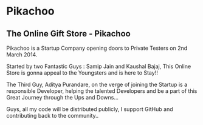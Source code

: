 <h1>Pikachoo</h1>

<h2>The Online Gift Store - Pikachoo</h2>

Pikachoo is a Startup Company opening doors to Private Testers on 2nd March 2014. 

Started by two Fantastic Guys : Samip Jain and Kaushal Bajaj,
This Online Store is gonna appeal to the Youngsters and is here to Stay!!

The Third Guy, Aditya Purandare, on the verge of joining the Startup is a responsible Developer, 
helping the talented Developers and be a part of this Great Journey through the Ups and Downs...

Guys, all my code will be distributed publicly, I support GitHub and contributing back to the community..
